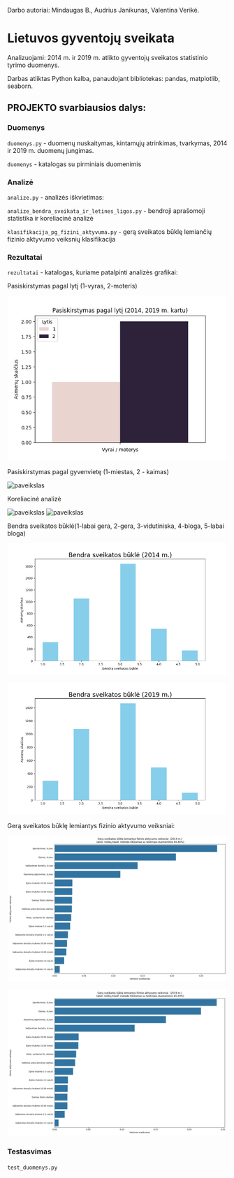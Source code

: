 
Darbo autoriai: Mindaugas B., Audrius Janikunas, Valentina Verikė.

# Lietuvos gyventojų sveikata

Analizuojami: 2014 m. ir  2019 m. atlikto gyventojų sveikatos statistinio tyrimo duomenys. 

Darbas atliktas Python kalba, panaudojant bibliotekas: pandas, matplotlib, seaborn.



## PROJEKTO svarbiausios dalys:

### Duomenys

`duomenys.py` - duomenų nuskaitymas, kintamųjų atrinkimas, tvarkymas, 2014 ir 2019 m. duomenų jungimas.

`duomenys` - katalogas su pirminiais duomenimis

### Analizė

`analize.py` - analizės iškvietimas:

`analize_bendra_sveikata_ir_letines_ligos.py` - bendroji aprašomoji statistika ir koreliacinė analizė

`klasifikacija_pg_fizini_aktyvuma.py` - gerą sveikatos būklę lemiančių fizinio aktyvumo veiksnių klasifikacija

### Rezultatai

`rezultatai` - katalogas, kuriame patalpinti analizės grafikai:

Pasiskirstymas pagal lytį (1-vyras, 2-moteris)

![paveikslas](rezultatai/Lytis%20(2014,%202019%20m.%20kartu).png)


Pasiskirstymas pagal gyvenvietę (1-miestas, 2 - kaimas)

![paveikslas](rezultatai/Gyvenvietė%20(2014,%202019%20m.%20kartu).png)


Koreliacinė analizė

![paveikslas](rezultatai/Didžiausia%20koreliacija%20%20(2014%20m.).png)
![paveikslas](rezultatai/Didžiausia%20koreliacija%20%20(2019%20m.).png)



Bendra sveikatos būklė(1-labai gera, 2-gera, 3-vidutiniska, 4-bloga, 5-labai bloga)

![paveikslas](rezultatai/Sveikatos%20būklė%20(2014%20m.).png)

![paveikslas](rezultatai/Sveikatos%20būklė%20(2019%20m.).png)


Gerą sveikatos būklę lemiantys fizinio aktyvumo veiksniai:

![paveikslas](rezultatai/Gera%20sveikata%20ir%20fizinis%20aktyvumas%20(2014%20m.).png)

![paveikslas](rezultatai/Gera%20sveikata%20ir%20fizinis%20aktyvumas%20(2019%20m.).png)


 ### Testasvimas

`test_duomenys.py`
